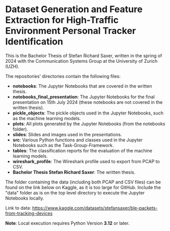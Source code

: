 # Dataset Generation and Feature Extraction for High-Traffic Environment Personal Tracker Identification

This is the Bachelor Thesis of Stefan Richard Saxer, written in the spring of 2024 with the Communication Systems Group at the University of Zurich (UZH). 

The repositories' directories contain the following files:
- **notebooks**: The Jupyter Notebooks that are covered in the written thesis.
- **notebooks_final_presentation**: The Jupyter Notebooks for the final presentation on 15th July 2024 (these notebooks are not covered in the written thesis).
- **pickle_objects**: The pickle objects used in the Jupyter Notebooks, such as the machine learning models.
- **plots**: All plots generated by the Jupyter Notebooks (from the notebooks folder).
- **slides**: Slides and images used in the presentations.
- **src**: Various Python functions and classes used in the Jupyter Notebooks such as the Task-Group-Framework.
- **tables**: The classification reports for the evaluation of the machine learning models.
- **wireshark_profile**: The Wireshark profile used to export from PCAP to CSV.
- **Bachelor Thesis Stefan Richard Saxer**: The written thesis. 


The folder containing the data (including both PCAP and CSV files) can be found on the link below on Kaggle, as it is too large for GitHub. Include the "data" folder as is on the top level directory to execute the Jupyter Notebooks locally. 

Link to data: https://www.kaggle.com/datasets/stefansaxer/ble-packets-from-tracking-devices

**Note**: Local execution requires Python Version **3.12** or later. 



